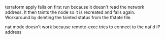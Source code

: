 terraform apply fails on first run because it doesn't read the network address.  It then taints the node so it is recreated and fails again.
Workaround by deleting the tainted status from the tfstate file.

nat mode doesn't work because remote-exec tries to connect to the nat'd IP address

